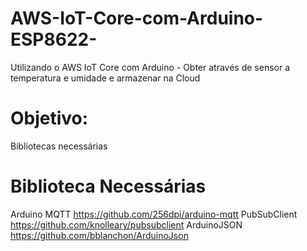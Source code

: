 # AWS-IoT-Core-com-Arduino-ESP8622-
Utilizando o AWS IoT Core com Arduino - Obter através de sensor a temperatura e umidade e armazenar na Cloud

# Objetivo: 

Bibliotecas necessárias

# Biblioteca Necessárias

Arduino MQTT	https://github.com/256dpi/arduino-mqtt
PubSubClient	https://github.com/knolleary/pubsubclient
ArduinoJSON	https://github.com/bblanchon/ArduinoJson



